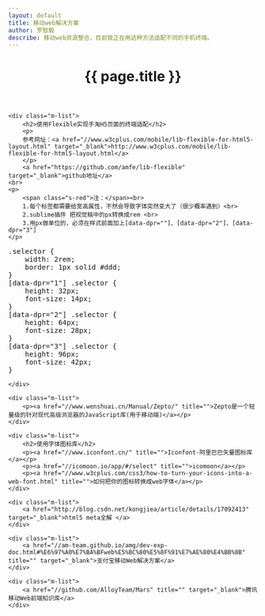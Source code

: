 ```yaml
---
layout: default
title: 移动web解决方案
author: 罗智毅
describe: 移动web资源整合，目前我正在用这种方法适配不同的手机终端。
---
```


<header class="header">
	<h1>{{ page.title }}</h1>
</header>
<!-- /header -->

<div class="g-content">

	<div class="m-list">
		<h2>使用Flexible实现手淘H5页面的终端适配</h2>
		<p>
		参考网址：<a href="//www.w3cplus.com/mobile/lib-flexible-for-html5-layout.html" target="_blank">http://www.w3cplus.com/mobile/lib-flexible-for-html5-layout.html</a>
		</p>
		<a href="https://github.com/amfe/lib-flexible" target="_blank">github地址</a>
	<br>
	<p>
		<span class="s-red">注：</span><br>
		1.每个标签都需要给宽高属性，不然会导致字体突然变大了（很少概率遇到）<br>
		2.sublime插件 把视觉稿中的px转换成rem <br>	
		3.用px做单位的，必须在样式前面加上[data-dpr=""]、[data-dpr="2"]、[data-dpr="3"]
	</p>
<pre>
.selector {
    width: 2rem;
    border: 1px solid #ddd;
}
[data-dpr="1"] .selector {
    height: 32px;
    font-size: 14px;
}
[data-dpr="2"] .selector {
    height: 64px;
    font-size: 28px;
}
[data-dpr="3"] .selector {
    height: 96px;
    font-size: 42px;
}
</pre>
	</div>

	<div class="m-list">
		<p><a href="//www.wenshuai.cn/Manual/Zepto/" title="">Zepto是一个轻量级的针对现代高级浏览器的JavaScript库(用于移动端)</a></p>
	</div>

	<div class="m-list">
		<h2>使用字体图标库</h2>
		<p><a href="//www.iconfont.cn/" title="">Iconfont-阿里巴巴矢量图标库</a></p>
		<p><a href="//icomoon.io/app/#/select" title="">icomoon</a></p>
		<p><a href="//www.w3cplus.com/css3/how-to-turn-your-icons-into-a-web-font.html" title="">如何把你的图标转换成web字体</a></p>
	</div>

	<div class="m-list">
		<a href="http://blog.csdn.net/kongjiea/article/details/17092413" target="_blank">html5 meta全解 </a>
	</div>

	<div class="m-list">
		<a href="//am-team.github.io/amg/dev-exp-doc.html#%E6%97%A0%E7%BA%BFweb%E5%BC%80%E5%8F%91%E7%AE%80%E4%BB%8B" title="" target="_blank">支付宝移动Web解决方案</a>
	</div>

	<div class="m-list">
		<a href="//github.com/AlloyTeam/Mars" title="" target="_blank">腾讯移动Web前端知识库</a>
	</div>

</div>
